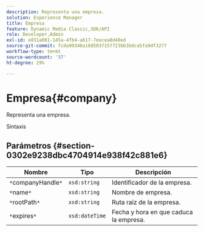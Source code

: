 ```yaml
---
description: Representa una empresa.
solution: Experience Manager
title: Empresa
feature: Dynamic Media Classic,SDK/API
role: Developer,Admin
exl-id: e831a081-145a-4fb4-a617-7eecea8d40ed
source-git-commit: fcda99340a18d5037157723bb3bdca5fa9df3277
workflow-type: tm+mt
source-wordcount: '37'
ht-degree: 29%

---
```


# Empresa{#company}

Representa una empresa.

Sintaxis

## Parámetros {#section-0302e9238dbc4704914e938f42c881e6}

| Nombre | Tipo | Descripción |
|---|---|---|
| `*`companyHandle`*` | `xsd:string` | Identificador de la empresa. |
| `*`name`*` | `xsd:string` | Nombre de empresa. |
| `*`rootPath`*` | `xsd:string` | Ruta raíz de la empresa. |
| `*`expires`*` | `xsd:dateTime` | Fecha y hora en que caduca la empresa. |
